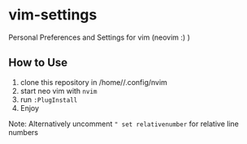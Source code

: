 # vim-settings
Personal Preferences and Settings for vim (neovim :) ) 
## How to Use
1. clone this repository in /home/<username>/.config/nvim
2. start neo vim with `nvim`
3. run `:PlugInstall`
4. Enjoy


Note: Alternatively uncomment `" set relativenumber` for relative line numbers
